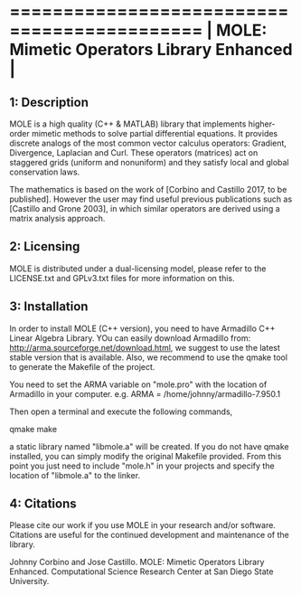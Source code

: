 ============================================
| MOLE: Mimetic Operators Library Enhanced |
============================================


1: Description
--------------

MOLE is a high quality (C++ & MATLAB) library that implements 
higher-order mimetic methods to solve partial differential equations. 
It provides discrete analogs of the most common vector calculus operators: 
Gradient, Divergence, Laplacian and Curl. These operators (matrices) act 
on staggered grids (uniform and nonuniform) and they satisfy local and 
global conservation laws.

The mathematics is based on the work of [Corbino and Castillo 2017, 
to be published]. However the user may find useful previous publications 
such as [Castillo and Grone 2003], in which similar operators are 
derived using a matrix analysis approach.


2: Licensing
------------

MOLE is distributed under a dual-licensing model, please refer to the 
LICENSE.txt and GPLv3.txt files for more information on this.


3: Installation
---------------

In order to install MOLE (C++ version), you need to have Armadillo C++ 
Linear Algebra Library. YOu can easily download Armadillo from: 
<http://arma.sourceforge.net/download.html>, we suggest to use the 
latest stable version that is available. Also, we recommend to use 
the qmake tool to generate the Makefile of the project.

You need to set the ARMA variable on "mole.pro" with the location of 
Armadillo in your computer. e.g. ARMA = /home/johnny/armadillo-7.950.1

Then open a terminal and execute the following commands,

qmake
make

a static library named "libmole.a" will be created.
If you do not have qmake installed, you can simply modify the original 
Makefile provided. From this point you just need to include "mole.h" 
in your projects and specify the location of "libmole.a" to the linker.


4: Citations
------------

Please cite our work if you use MOLE in your research and/or software. 
Citations are useful for the continued development and maintenance of 
the library.

  Johnny Corbino and Jose Castillo.
  MOLE: Mimetic Operators Library Enhanced.
  Computational Science Research Center at San Diego State University.
